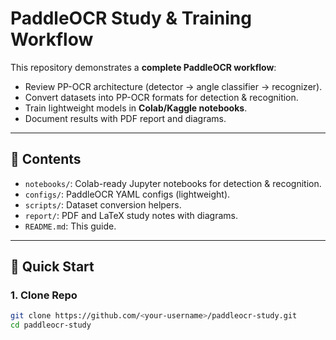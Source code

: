 # PaddleOCR Study & Training Workflow

This repository demonstrates a **complete PaddleOCR workflow**:
- Review PP-OCR architecture (detector → angle classifier → recognizer).
- Convert datasets into PP-OCR formats for detection & recognition.
- Train lightweight models in **Colab/Kaggle notebooks**.
- Document results with PDF report and diagrams.

---

## 🔹 Contents
- `notebooks/`: Colab-ready Jupyter notebooks for detection & recognition.
- `configs/`: PaddleOCR YAML configs (lightweight).
- `scripts/`: Dataset conversion helpers.
- `report/`: PDF and LaTeX study notes with diagrams.
- `README.md`: This guide.

---

## 🚀 Quick Start

### 1. Clone Repo
```bash
git clone https://github.com/<your-username>/paddleocr-study.git
cd paddleocr-study
